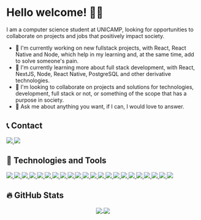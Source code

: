 <h1>Hello welcome! 👋😃</h1>

<p>I am a computer science student at UNICAMP, looking for opportunities to collaborate on projects and jobs that positively impact society.</p>

- 🔭 I'm currently working on new fullstack projects, with React, React Native and Node, which help in my learning and, at the same time, add to solve someone's pain.
- 🌱 I'm currently learning more about full stack development, with React, NextJS, Node, React Native, PostgreSQL and other derivative technologies.
- 👯 I'm looking to collaborate on projects and solutions for technologies, development, full stack or not, or something of the scope that has a purpose in society.
- 💬 Ask me about anything you want, if I can, I would love to answer.


<h2>📞 Contact</h2>
<p>
  <a href="https://br.linkedin.com/in/silvio-ronaldo77">
    <img src="https://img.shields.io/badge/LinkedIn-0077B5?style=for-the-badge&logo=linkedin&logoColor=white" />
  </a>
  <a href="https://twitter.com/sivirinoo">
    <img src="https://img.shields.io/badge/Twitter-1DA1F2?style=for-the-badge&logo=twitter&logoColor=white" />
  </a>
</p>


<h2>💎 Technologies and Tools</h2>
<p>
  <a href="https://pt-br.reactjs.org">
    <img src="https://img.shields.io/badge/React-20232A?style=for-the-badge&logo=react&logoColor=61DAFB" />
  </a>
  <a href="https://reactnative.dev">
    <img src="https://img.shields.io/badge/React_Native-20232A?style=for-the-badge&logo=react&logoColor=61DAFB" />
  </a>
  <a href="https://nodejs.org/en/">
    <img src="https://img.shields.io/badge/Node.js-43853D?style=for-the-badge&logo=node.js&logoColor=white" />
  </a>
  <a href="https://nextjs.org">
    <img src="https://img.shields.io/badge/next.js-000000?style=for-the-badge&logo=next.js&logoColor=white" />
  </a>
  <a href="https://www.typescriptlang.org">
    <img src="https://img.shields.io/badge/TypeScript-007ACC?style=for-the-badge&logo=typescript&logoColor=white" />
  </a>
  <a href="https://www.javascript.com">
    <img src="https://img.shields.io/badge/JavaScript-F7DF1E?style=for-the-badge&logo=javascript&logoColor=black" />
  </a>
  <a href="https://styled-components.com">
    <img src="https://img.shields.io/badge/styled--components-DB7093?style=for-the-badge&logo=styled-components&logoColor=white" />
  </a>
  <a href="https://www.postgresql.org">
    <img src="https://img.shields.io/badge/PostgreSQL-316192?style=for-the-badge&logo=postgresql&logoColor=white" />
  </a>
  <a href="https://www.sqlite.org/index.html">
    <img src="https://img.shields.io/badge/SQLite-07405E?style=for-the-badge&logo=sqlite&logoColor=white" />
  </a>
  <a href="https://www.mongodb.com">
    <img src="https://img.shields.io/badge/MongoDB-4EA94B?style=for-the-badge&logo=mongodb&logoColor=white" />
  </a>
  <a href="https://jestjs.io/pt-BR/">
    <img src="https://img.shields.io/badge/Jest-C21325?style=for-the-badge&logo=jest&logoColor=white" />
  </a>
  <a href="https://expressjs.com/pt-br/">
    <img src="https://img.shields.io/badge/Express.js-000000?style=for-the-badge&logo=express&logoColor=white" />
  </a>
  <a href="https://www.docker.com">
    <img src="https://img.shields.io/badge/Docker-2CA5E0?style=for-the-badge&logo=docker&logoColor=white" />
  </a>
  <a href="https://classic.yarnpkg.com/lang/en/">
    <img src="https://img.shields.io/badge/Yarn-2C8EBB?style=for-the-badge&logo=yarn&logoColor=white" />
  </a>
  <a href="https://developer.mozilla.org/pt-BR/docs/Web/Guide/HTML/HTML5">
    <img src="https://img.shields.io/badge/HTML5-E34F26?style=for-the-badge&logo=html5&logoColor=white" />
  </a>
  <a href="https://developer.mozilla.org/pt-BR/docs/Web/CSS">
    <img src="https://img.shields.io/badge/CSS3-1572B6?style=for-the-badge&logo=css3&logoColor=white" />
  </a>
  <a href="https://www.python.org">
    <img src="https://img.shields.io/badge/Python-3776AB?style=for-the-badge&logo=python&logoColor=white" />
  </a>
  <a href="https://www.java.com/pt-BR/">
    <img src="https://img.shields.io/badge/Java-ED8B00?style=for-the-badge&logo=java&logoColor=white" />
  </a>
  <a href="https://sass-lang.com">
    <img src="https://img.shields.io/badge/Sass-CC6699?style=for-the-badge&logo=sass&logoColor=white" />
  </a>
  <a href="https://www.heroku.com">
    <img src="https://img.shields.io/badge/Heroku-430098?style=for-the-badge&logo=heroku&logoColor=white" />
  </a>
  <a href="https://git-scm.com">
    <img src="https://img.shields.io/badge/Git-F05032?style=for-the-badge&logo=git&logoColor=white" />
  </a>
  <a href="https://insomnia.rest">
    <img src="https://img.shields.io/badge/Insomnia-5849be?style=for-the-badge&logo=Insomnia&logoColor=white" />
  </a>
</p>


<h2>🔥 GitHub Stats</h2>
<p align="center">
  <a href="https://github.com/anuraghazra/github-readme-stats">
    <img align="center" src="https://github-readme-stats.vercel.app/api?username=Silvio-Ronaldo&count_private=true&show_icons=true&theme=radical&include_all_commits=true" />
  </a>
  <a href="https://github.com/anuraghazra/github-readme-stats">
    <img align="center" src="https://github-readme-stats.vercel.app/api/top-langs/?username=Silvio-Ronaldo&card_width=250&theme=radical" />
  </a>
</p>


